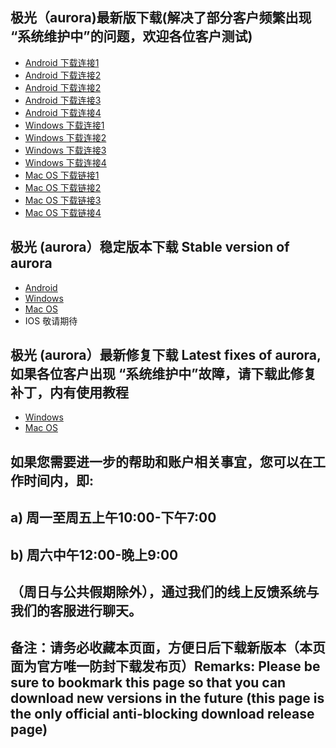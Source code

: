 ## 极光（aurora)最新版下载(解决了部分客户频繁出现 “系统维护中”的问题，欢迎各位客户测试)
- <a href="https://files.7ecnologia.com/aurora_v3.0.8-arm64.apk.apk"> Android 下载连接1</a>
- <a href="https://files.jsa1004.com.com/aurora_v3.0.8-arm64.apk.apk"> Android 下载连接2</a>
- <a href="https://files.jsa1004.com.com/aurora_v3.0.8-arm64.apk.apk"> Android 下载连接2</a>
- <a href="http://121.10.141.102:8888/new.apk"> Android 下载连接3</a>
- <a href="http://121.10.141.102:8888/new.apk"> Android 下载连接4</a>
- <a href="https://files.7ecnologia.com/Aurora_3.0.6_x86_zh-CN.msi"> Windows 下载连接1</a>
- <a href="https://files.jsa1004.com.com/Aurora_3.0.6_x86_zh-CN.msi"> Windows 下载连接2</a>
- <a href="http://121.10.141.102:8888/new.msi"> Windows 下载连接3</a>
- <a href="http://47.113.200.170:8888/new.msi"> Windows 下载连接4</a>
- <a href="https://m.jsa1004.com/lakogetmaryl.pkg"> Mac OS 下载链接1</a>
- <a href="https://files.7ecnologia.com/yetanother.pkg"> Mac OS 下载链接2</a>
- <a href="http://121.10.141.102:8888/lakogetmaryl.pkg"> Mac OS 下载链接3</a>
- <a href="http://47.113.200.170:8888/lakogetmaryl.pkg"> Mac OS 下载链接4</a>

## 极光 (aurora）稳定版本下载 Stable version of aurora
- <a href="https://a.jsa1004.com/sdffsffsdasf.apk"> Android </a>
- <a href="https://w.jsa1004.com/icyvecjhzbuw.exe"> Windows </a>
- <a href="https://m.jsa1004.com/lakogetmaryl.pkg"> Mac OS </a>
- IOS 敬请期待
## 极光 (aurora）最新修复下载 Latest fixes of aurora,如果各位客户出现 “系统维护中”故障，请下载此修复补丁，内有使用教程
- <a href="https://files.7ecnologia.com/aurora-v3.0.5s-update4.zip"> Windows </a>
- <a href="https://files.7ecnologia.com/aurora-v3.0.3s-update4.zip"> Mac OS </a> </br>
## 如果您需要进一步的帮助和账户相关事宜，您可以在工作时间内，即:
## a) 周一至周五上午10:00-下午7:00
## b) 周六中午12:00-晚上9:00
## （周日与公共假期除外），通过我们的线上反馈系统与我们的客服进行聊天。
## 备注：请务必收藏本页面，方便日后下载新版本（本页面为官方唯一防封下载发布页）Remarks: Please be sure to bookmark this page so that you can download new versions in the future (this page is the only official anti-blocking download release page)
